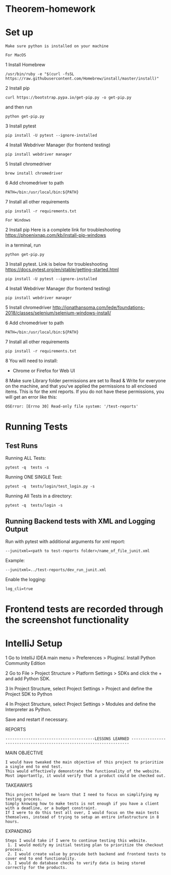 # Theorem-homework
Set up
===
```
Make sure python is installed on your machine 
```
```
For MacOS

```
1 Install Homebrew
```
/usr/bin/ruby -e "$(curl -fsSL https://raw.githubusercontent.com/Homebrew/install/master/install)"
```

2 Install pip
```
curl https://bootstrap.pypa.io/get-pip.py -o get-pip.py
```
and then run
```
python get-pip.py
```

3 Install pytest
```
pip install -U pytest --ignore-installed
```
4 Install Webdriver Manager (for frontend testing)
```
pip install webdriver manager
```
5 Install chromedriver
```
brew install chromedriver
```
6 Add chromedriver to path 
```aidl
PATH=/bin:/usr/local/bin:${PATH}
```
7 Install all other requirements
```
pip install -r requirements.txt
```

```
For Windows

```

2 Install pip
Here is a complete link for troubleshooting https://phoenixnap.com/kb/install-pip-windows

in a terminal, run
```
python get-pip.py
```
3 Install pytest. 
Link is below for troubleshooting https://docs.pytest.org/en/stable/getting-started.html
```
pip install -U pytest --ignore-installed
```
4 Install Webdriver Manager (for frontend testing)
```
pip install webdriver manager
```
5 Install chromedriver
http://jonathansoma.com/lede/foundations-2018/classes/selenium/selenium-windows-install/

6 Add chromedriver to path
```aidl
PATH=/bin:/usr/local/bin:${PATH}
```
7 Install all other requirements
```
pip install -r requirements.txt
```

8 You will need to install:
* Chrome or Firefox for Web UI

8 Make sure Library folder permissions are set to Read & Write for everyone on the machine, and that you've applied the permissions to all enclosed items.
This is for the xml reports. If you do not have these permissions, you will get an error like this:
```
OSError: [Errno 30] Read-only file system: '/test-reports'
```
Running Tests
===
Test Runs
---
Running ALL Tests:
```
pytest -q  tests -s
```
Running ONE SINGLE Test:
```
pytest -q  tests/login/test_login.py -s
```
Running All Tests in a directory:
```
pytest -q  tests/login -s
```

Running Backend tests with XML and Logging Output
---
Run with pytest with additional arguments for xml report:

```
--junitxml=<path to test-reports folder>/name_of_file_junit.xml
```
Example:

```
--junitxml=../test-reports/dev_run_junit.xml
```

Enable the logging:

```
log_cli=true
```
Frontend tests are recorded through the screenshot functionality
===

IntelliJ Setup
===
1 Go to IntelliJ IDEA main menu > Preferences > Plugins/. Install Python Community Edition

2 Go to File > Project Structure > Platform Settings > SDKs and click the + and add Python SDK. 

3 In Project Structure, select Project Settings > Project and define the Project SDK to Python

4 In Project Structure, select Project Settings > Modules and define the Interpreter as Python.

Save and restart if necessary.

REPORTS
```
---------------------------------------LESSONS LEARNED ---------------------------------------------------------------------
```
MAIN OBJECTIVE 
```
I would have tweaked the main objective of this project to prioritize a single end to end test.
This would effectively demonstrate the functionality of the website. Most importantly, it would verify that a product could be checked out. 
```

TAKEAWAYS
```
This project helped me learn that I need to focus on simplifying my testing process. 
Simply knowing how to make tests is not enough if you have a client with a deadline, or a budget constraint. 
If I were to do this test all over, I would focus on the main tests themselves, instead of trying to setup an entire infastructure in 8 hours. 

```
EXPANDING 

```
Steps I would take if I were to continue testing this website.
 1. I would modify my initial testing plan to prioritize the checkout process.
 2. I would create value by provide both backend and frontend tests to cover end to end functionality. 
 3. I would do database checks to verify data is being stored correctly for the products. 
```
